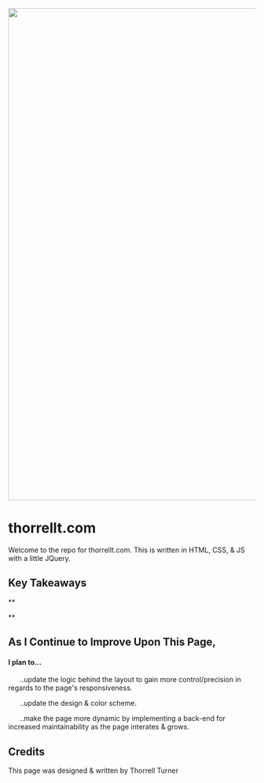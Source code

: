 <div align="center"> 
	<img src="https://user-images.githubusercontent.com/64343445/169721301-f74116ea-9447-4034-a6ad-539e1d89df81.jpeg" width= "1000">
</div> 

# thorrellt.com

Welcome to the repo for thorrellt.com. This is written in HTML, CSS, & JS with a little JQuery.

## Key Takeaways


**

**

## As I Continue to Improve Upon This Page, 
#### I plan to...

&nbsp;&nbsp;&nbsp;&nbsp;&nbsp;&nbsp;..update the logic behind the layout to gain more control/precision in regards to the page's responsiveness. 

&nbsp;&nbsp;&nbsp;&nbsp;&nbsp;&nbsp;..update the design & color scheme. 

&nbsp;&nbsp;&nbsp;&nbsp;&nbsp;&nbsp;..make the page more dynamic by implementing a back-end for increased maintainability as the page interates & grows.   

## Credits

This page was designed & written by Thorrell Turner
